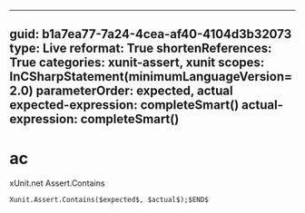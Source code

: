 ----
guid: b1a7ea77-7a24-4cea-af40-4104d3b32073
type: Live
reformat: True
shortenReferences: True
categories: xunit-assert, xunit
scopes: InCSharpStatement(minimumLanguageVersion=2.0)
parameterOrder: expected, actual
expected-expression: completeSmart()
actual-expression: completeSmart()
----

# ac

xUnit.net Assert.Contains

```
Xunit.Assert.Contains($expected$, $actual$);$END$
```
